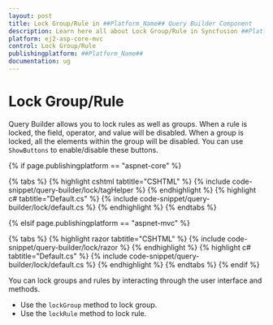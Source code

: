 ```yaml
---
layout: post
title: Lock Group/Rule in ##Platform_Name## Query Builder Component
description: Learn here all about Lock Group/Rule in Syncfusion ##Platform_Name## Query Builder component of Syncfusion Essential JS 2 and more.
platform: ej2-asp-core-mvc
control: Lock Group/Rule
publishingplatform: ##Platform_Name##
documentation: ug
---
```



# Lock Group/Rule

Query Builder allows you to lock rules as well as groups. When a rule is locked, the field, operator, and value will be disabled. When a group is locked, all the elements within the group will be disabled. You can use `ShowButtons` to enable/disable these buttons.

{% if page.publishingplatform == "aspnet-core" %}

{% tabs %}
{% highlight cshtml tabtitle="CSHTML" %}
{% include code-snippet/query-builder/lock/tagHelper %}
{% endhighlight %}
{% highlight c# tabtitle="Default.cs" %}
{% include code-snippet/query-builder/lock/default.cs %}
{% endhighlight %}
{% endtabs %}

{% elsif page.publishingplatform == "aspnet-mvc" %}

{% tabs %}
{% highlight razor tabtitle="CSHTML" %}
{% include code-snippet/query-builder/lock/razor %}
{% endhighlight %}
{% highlight c# tabtitle="Default.cs" %}
{% include code-snippet/query-builder/lock/default.cs %}
{% endhighlight %}
{% endtabs %}
{% endif %}



You can lock groups and rules by interacting through the user interface and methods.

* Use the `lockGroup` method to lock group.
* Use the `lockRule` method to lock rule.